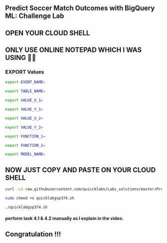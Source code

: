 

## Predict Soccer Match Outcomes with BigQuery ML: Challenge Lab

## OPEN YOUR CLOUD SHELL

##  ONLY USE ONLINE NOTEPAD WHICH I WAS USING 🙏🏻


### EXPORT Values 

```bash
export EVENT_NAME=

export TABLE_NAME=

export VALUE_X_1=

export VALUE_Y_1=

export VALUE_X_2=

export VALUE_Y_2=

export FUNCTION_1=

export FUNCTION_2=

export MODEL_NAME=
```


###
###

## NOW JUST COPY AND PASTE ON YOUR CLOUD SHELL

```bash
curl -LO raw.githubusercontent.com/quiccklabs/Labs_solutions/master/Predict%20Soccer%20Match%20Outcomes%20with%20BigQuery%20ML%20Challenge%20Lab/quicklabgsp374.sh

sudo chmod +x quicklabgsp374.sh

./quicklabgsp374.sh
```


#### perform task 4.1 & 4.2 manually as I explain in the video.




## Congratulation !!!

